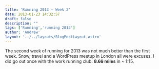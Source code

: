```yaml
---
title: 'Running 2013 – Week 2'
date: 2013-01-23 14:32:57
draft: false
description: ""
tags: ['Running','running 2013']
author: 'Andrew'
layout: '../../layouts/BlogPostLayout.astro'
---
```


The second week of running for 2013 was not much better than the first week. Snow, travel and a WordPress meetup in London all were excuses. I did go out once with the work running club. **8.66 miles** in ~ 1:15.
